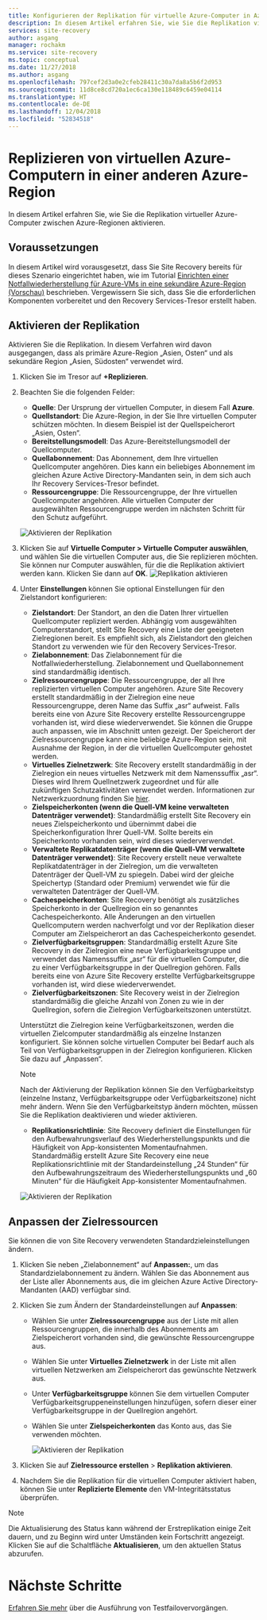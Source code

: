 ```yaml
---
title: Konfigurieren der Replikation für virtuelle Azure-Computer in Azure Site Recovery | Microsoft-Dokumentation
description: In diesem Artikel erfahren Sie, wie Sie die Replikation virtueller Azure-Computer zwischen Azure-Regionen mithilfe von Site Recovery konfigurieren.
services: site-recovery
author: asgang
manager: rochakm
ms.service: site-recovery
ms.topic: conceptual
ms.date: 11/27/2018
ms.author: asgang
ms.openlocfilehash: 797cef2d3a0e2cfeb28411c30a7da8a5b6f2d953
ms.sourcegitcommit: 11d8ce8cd720a1ec6ca130e118489c6459e04114
ms.translationtype: HT
ms.contentlocale: de-DE
ms.lasthandoff: 12/04/2018
ms.locfileid: "52834518"
---
```

# <a name="replicate-azure-virtual-machines-to-another-azure-region"></a>Replizieren von virtuellen Azure-Computern in einer anderen Azure-Region



In diesem Artikel erfahren Sie, wie Sie die Replikation virtueller Azure-Computer zwischen Azure-Regionen aktivieren.

## <a name="prerequisites"></a>Voraussetzungen

In diesem Artikel wird vorausgesetzt, dass Sie Site Recovery bereits für dieses Szenario eingerichtet haben, wie im Tutorial [Einrichten einer Notfallwiederherstellung für Azure-VMs in eine sekundäre Azure-Region (Vorschau)](azure-to-azure-tutorial-enable-replication.md) beschrieben. Vergewissern Sie sich, dass Sie die erforderlichen Komponenten vorbereitet und den Recovery Services-Tresor erstellt haben.



## <a name="enable-replication"></a>Aktivieren der Replikation

Aktivieren Sie die Replikation. In diesem Verfahren wird davon ausgegangen, dass als primäre Azure-Region „Asien, Osten“ und als sekundäre Region „Asien, Südosten“ verwendet wird.

1. Klicken Sie im Tresor auf **+Replizieren**.
2. Beachten Sie die folgenden Felder:
    - **Quelle**: Der Ursprung der virtuellen Computer, in diesem Fall **Azure**.
    - **Quellstandort**: Die Azure-Region, in der Sie Ihre virtuellen Computer schützen möchten. In diesem Beispiel ist der Quellspeicherort „Asien, Osten“.
    - **Bereitstellungsmodell**: Das Azure-Bereitstellungsmodell der Quellcomputer.
    - **Quellabonnement**: Das Abonnement, dem Ihre virtuellen Quellcomputer angehören. Dies kann ein beliebiges Abonnement im gleichen Azure Active Directory-Mandanten sein, in dem sich auch Ihr Recovery Services-Tresor befindet.
    - **Ressourcengruppe**: Die Ressourcengruppe, der Ihre virtuellen Quellcomputer angehören. Alle virtuellen Computer der ausgewählten Ressourcengruppe werden im nächsten Schritt für den Schutz aufgeführt.

    ![Aktivieren der Replikation](./media/site-recovery-replicate-azure-to-azure/enabledrwizard1.png)

3. Klicken Sie auf **Virtuelle Computer > Virtuelle Computer auswählen**, und wählen Sie die virtuellen Computer aus, die Sie replizieren möchten. Sie können nur Computer auswählen, für die die Replikation aktiviert werden kann. Klicken Sie dann auf **OK**.
    ![Replikation aktivieren](./media/site-recovery-replicate-azure-to-azure/virtualmachine_selection.png)

4. Unter **Einstellungen** können Sie optional Einstellungen für den Zielstandort konfigurieren:

    - **Zielstandort**: Der Standort, an den die Daten Ihrer virtuellen Quellcomputer repliziert werden. Abhängig vom ausgewählten Computerstandort, stellt Site Recovery eine Liste der geeigneten Zielregionen bereit. Es empfiehlt sich, als Zielstandort den gleichen Standort zu verwenden wie für den Recovery Services-Tresor.
    - **Zielabonnement**: Das Zielabonnement für die Notfallwiederherstellung. Zielabonnement und Quellabonnement sind standardmäßig identisch.
    - **Zielressourcengruppe**: Die Ressourcengruppe, der all Ihre replizierten virtuellen Computer angehören. Azure Site Recovery erstellt standardmäßig in der Zielregion eine neue Ressourcengruppe, deren Name das Suffix „asr“ aufweist. Falls bereits eine von Azure Site Recovery erstellte Ressourcengruppe vorhanden ist, wird diese wiederverwendet. Sie können die Gruppe auch anpassen, wie im Abschnitt unten gezeigt. Der Speicherort der Zielressourcengruppe kann eine beliebige Azure-Region sein, mit Ausnahme der Region, in der die virtuellen Quellcomputer gehostet werden.
    - **Virtuelles Zielnetzwerk**: Site Recovery erstellt standardmäßig in der Zielregion ein neues virtuelles Netzwerk mit dem Namenssuffix „asr“. Dieses wird Ihrem Quellnetzwerk zugeordnet und für alle zukünftigen Schutzaktivitäten verwendet werden. Informationen zur Netzwerkzuordnung finden Sie [hier](site-recovery-network-mapping-azure-to-azure.md).
    - **Zielspeicherkonten (wenn die Quell-VM keine verwalteten Datenträger verwendet)**: Standardmäßig erstellt Site Recovery ein neues Zielspeicherkonto und übernimmt dabei die Speicherkonfiguration Ihrer Quell-VM. Sollte bereits ein Speicherkonto vorhanden sein, wird dieses wiederverwendet.
    - **Verwaltete Replikatdatenträger (wenn die Quell-VM verwaltete Datenträger verwendet)**: Site Recovery erstellt neue verwaltete Replikatdatenträger in der Zielregion, um die verwalteten Datenträger der Quell-VM zu spiegeln. Dabei wird der gleiche Speichertyp (Standard oder Premium) verwendet wie für die verwalteten Datenträger der Quell-VM.
    - **Cachespeicherkonten**: Site Recovery benötigt als zusätzliches Speicherkonto in der Quellregion ein so genanntes Cachespeicherkonto. Alle Änderungen an den virtuellen Quellcomputern werden nachverfolgt und vor der Replikation dieser Computer am Zielspeicherort an das Cachespeicherkonto gesendet.
    - **Zielverfügbarkeitsgruppen**: Standardmäßig erstellt Azure Site Recovery in der Zielregion eine neue Verfügbarkeitsgruppe und verwendet das Namenssuffix „asr“ für die virtuellen Computer, die zu einer Verfügbarkeitsgruppe in der Quellregion gehören. Falls bereits eine von Azure Site Recovery erstellte Verfügbarkeitsgruppe vorhanden ist, wird diese wiederverwendet.
    - **Zielverfügbarkeitszonen**: Site Recovery weist in der Zielregion standardmäßig die gleiche Anzahl von Zonen zu wie in der Quellregion, sofern die Zielregion Verfügbarkeitszonen unterstützt.

    Unterstützt die Zielregion keine Verfügbarkeitszonen, werden die virtuellen Zielcomputer standardmäßig als einzelne Instanzen konfiguriert. Sie können solche virtuellen Computer bei Bedarf auch als Teil von Verfügbarkeitsgruppen in der Zielregion konfigurieren. Klicken Sie dazu auf „Anpassen“.

    >[!NOTE]
    >Nach der Aktivierung der Replikation können Sie den Verfügbarkeitstyp (einzelne Instanz, Verfügbarkeitsgruppe oder Verfügbarkeitszone) nicht mehr ändern. Wenn Sie den Verfügbarkeitstyp ändern möchten, müssen Sie die Replikation deaktivieren und wieder aktivieren.
    >
    
    - **Replikationsrichtlinie**: Site Recovery definiert die Einstellungen für den Aufbewahrungsverlauf des Wiederherstellungspunkts und die Häufigkeit von App-konsistenten Momentaufnahmen. Standardmäßig erstellt Azure Site Recovery eine neue Replikationsrichtlinie mit der Standardeinstellung „24 Stunden“ für den Aufbewahrungszeitraum des Wiederherstellungspunkts und „60 Minuten“ für die Häufigkeit App-konsistenter Momentaufnahmen.

    ![Aktivieren der Replikation](./media/site-recovery-replicate-azure-to-azure/enabledrwizard3.PNG)

## <a name="customize-target-resources"></a>Anpassen der Zielressourcen

Sie können die von Site Recovery verwendeten Standardzieleinstellungen ändern.

1. Klicken Sie neben „Zielabonnement“ auf **Anpassen:**, um das Standardzielabonnement zu ändern. Wählen Sie das Abonnement aus der Liste aller Abonnements aus, die im gleichen Azure Active Directory-Mandanten (AAD) verfügbar sind.

2. Klicken Sie zum Ändern der Standardeinstellungen auf **Anpassen**:
    - Wählen Sie unter **Zielressourcengruppe** aus der Liste mit allen Ressourcengruppen, die innerhalb des Abonnements am Zielspeicherort vorhanden sind, die gewünschte Ressourcengruppe aus.
    - Wählen Sie unter **Virtuelles Zielnetzwerk** in der Liste mit allen virtuellen Netzwerken am Zielspeicherort das gewünschte Netzwerk aus.
    - Unter **Verfügbarkeitsgruppe** können Sie dem virtuellen Computer Verfügbarkeitsgruppeneinstellungen hinzufügen, sofern dieser einer Verfügbarkeitsgruppe in der Quellregion angehört.
    - Wählen Sie unter **Zielspeicherkonten** das Konto aus, das Sie verwenden möchten.

        ![Aktivieren der Replikation](./media/site-recovery-replicate-azure-to-azure/customize.PNG)

2. Klicken Sie auf **Zielressource erstellen** > **Replikation aktivieren**.
3. Nachdem Sie die Replikation für die virtuellen Computer aktiviert haben, können Sie unter **Replizierte Elemente** den VM-Integritätsstatus überprüfen.

>[!NOTE]
>Die Aktualisierung des Status kann während der Erstreplikation einige Zeit dauern, und zu Beginn wird unter Umständen kein Fortschritt angezeigt. Klicken Sie auf die Schaltfläche **Aktualisieren**, um den aktuellen Status abzurufen.
>

# <a name="next-steps"></a>Nächste Schritte

[Erfahren Sie mehr](site-recovery-test-failover-to-azure.md) über die Ausführung von Testfailovervorgängen.
